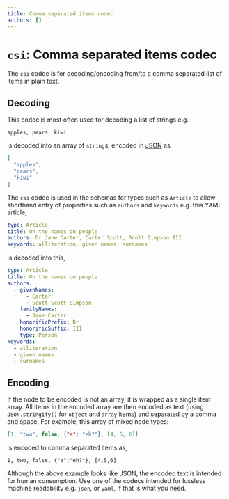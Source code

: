 ```yaml
---
title: Comma separated items codec
authors: []
---
```


# `csi`: Comma separated items codec

The `csi` codec is for decoding/encoding from/to a comma separated list of items in plain text.

## Decoding

This codec is most often used for decoding a list of strings e.g.

```csi import=fruits
apples, pears, kiwi
```

is decoded into an array of `string`s, encoded in [JSON](../json) as,

```json export=fruits
[
  "apples",
  "pears",
  "kiwi"
]
```

The `csi` codec is used in the schemas for types such as `Article` to allow shorthand entry of properties such as `authors` and `keywords` e.g. this YAML article,

```yaml import=article
type: Article
title: On the names on people
authors: Dr Jane Carter, Carter Scott, Scott Simpson III
keywords: alliteration, given names, surnames
```

is decoded into this,

```yaml export=article
type: Article
title: On the names on people
authors:
  - givenNames:
      - Carter
      - Scott Scott Simpson
    familyNames:
      - Jane Carter
    honorificPrefix: Dr
    honorificSuffix: III
    type: Person
keywords:
  - alliteration
  - given names
  - surnames

```

## Encoding

If the node to be encoded is not an array, it is wrapped as a single item array. All items in the encoded array are then encoded as text (using `JSON.stringify()` for `object` and `array` items) and separated by a comma and space. For example, this array of mixed node types:

```json import=mixes
[1, "two", false, {"a": "eh?"}, [4, 5, 6]]
```

is encoded to comma separated items as,

```csi export=mixes
1, two, false, {"a":"eh?"}, [4,5,6]
```

Although the above example looks like JSON, the encoded text is intended for human consumption. Use one of the codecs intended for lossless machine readability e.g. `json`, or `yaml`, if that is what you need.
